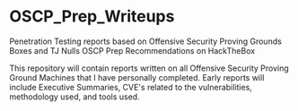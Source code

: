 # OSCP_Prep_Writeups
Penetration Testing reports based on Offensive Security Proving Grounds Boxes and TJ Nulls OSCP Prep Recommendations on HackTheBox

This repository will contain reports written on all Offensive Security Proving Ground  Machines that I have personally completed. Early reports will include Executive Summaries, CVE's related to the vulnerabilities, methodology used, and tools used. 
